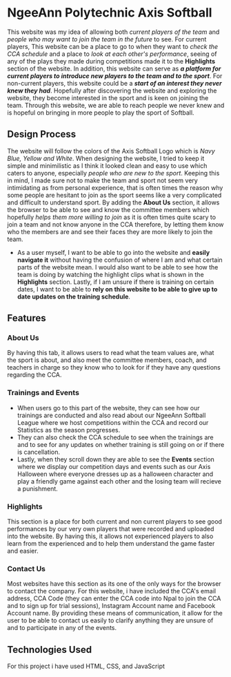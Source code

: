 
# NgeeAnn Polytechnic Axis Softball

This website was my idea of allowing both _current players of the team_ and _people who may want to join the team in the future_ to see.
For current players, This website can be a place to go to when they want to _check the CCA schedule_ and a place to _look at each other's performance_, seeing of any of the plays they made during competitions made it to the **Highlights** section of the website. In addition, this website can serve as ***a platform for current players to introduce new players to the team and to the sport***.
For non-current players, this website could be a ***start of an interest they never knew they had***. Hopefully after discovering the website and exploring the website, they become interested in the sport and is keen on joining the team. Through this website, we are able to reach people we never knew and is hopeful on bringing in more people to play the sport of Softball.
 
## Design Process
 
The website will follow the colors of the Axis Softball Logo which is _Navy Blue, Yellow and White_.
When designing the website, I tried to keep it simple and minimilistic as I think it looked clean and easy to use which caters to anyone, especially _people who are new to the sport_. Keeping this in mind, I made sure not to make the team and sport not seem very intimidating as from personal experience, that is often times the reason why some people are hesitant to join as the sport seems like a very complicated and difficult to understand sport.
By adding the **About Us** section, it allows the browser to be able to see and know the committee members which hopefully _helps them more willing to join_ as it is often times quite scary to join a team and not know anyone in the CCA therefore, by letting them know who the members are and see their faces they are more likely to join the team.
- As a user myself, I want to be able to go into the website and **easily navigate it** without having the confusion of where I am and what certain parts of the website mean. I would also want to be able to see how the team is doing by watching the highlight clips what is shown in the **Highlights** section. Lastly, if I am unsure if there is training on certain dates, I want to be able to **rely on this website to be able to give up to date updates on the training schedule**.
 

## Features
### About Us
By having this tab, it allows users to read what the team values are, what the sport is about, and also meet the committee members, coach, and teachers in charge so they know who to look for if they have any questions regarding the CCA.
### Trainings and Events
- When users go to this part of the website, they can see how our trainings are conducted and also read about our NgeeAnn Softball League where we host competitions within the CCA and record our Statistics as the season progresses. 
- They can also check the CCA schedule to see when the trainings are and to see for any updates on whether training is still going on or if there is cancellation.
- Lastly, when they scroll down they are able to see the **Events** section where we display our competition days and events such as our Axis Halloween where everyone dresses up as a halloween character and play a friendly game against each other and the losing team will recieve a punishment.
### Highlights
This section is a place for both current and non current players to see good performances by our very own players that were recorded and uploaded into the website. By having this, it allows not experienced players to also learn from the experienced and to help them understand the game faster and easier.
### Contact Us
Most websites have this section as its one of the only ways for the browser to contact the company. For this website, i have included the CCA's email address, CCA Code (they can enter the CCA code into Npal to join the CCA and to sign up for trial sessions), Instagram Account name and Facebook Account name. By providing these means of communication, it allow for the user to be able to contact us easily to clarify anything they are unsure of and to participate in any of the events.


## Technologies Used
For this project i have used HTML, CSS, and JavaScript

